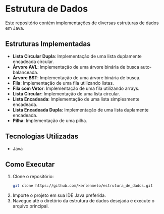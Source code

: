# Estrutura de Dados

Este repositório contém implementações de diversas estruturas de dados em Java.

## Estruturas Implementadas

- **Lista Circular Dupla**: Implementação de uma lista duplamente encadeada circular.
- **Árvore AVL**: Implementação de uma árvore binária de busca auto-balanceada.
- **Árvore BST**: Implementação de uma árvore binária de busca.
- **Fila**: Implementação de uma fila utilizando listas.
- **Fila com Vetor**: Implementação de uma fila utilizando arrays.
- **Lista Circular**: Implementação de uma lista circular.
- **Lista Encadeada**: Implementação de uma lista simplesmente encadeada.
- **Lista Encadeada Dupla**: Implementação de uma lista duplamente encadeada.
- **Pilha**: Implementação de uma pilha.

## Tecnologias Utilizadas

- Java

## Como Executar

1. Clone o repositório:
   ```bash
   git clone https://github.com/kerlenmelo/estrutura_de_dados.git
   ```
2. Importe o projeto em sua IDE Java preferida.
3. Navegue até o diretório da estrutura de dados desejada e execute o arquivo principal.
